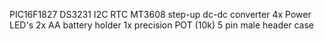 PIC16F1827
DS3231 I2C RTC
MT3608 step-up dc-dc converter
4x Power LED's
2x AA battery holder
1x precision POT (10k)
5 pin male header
case
